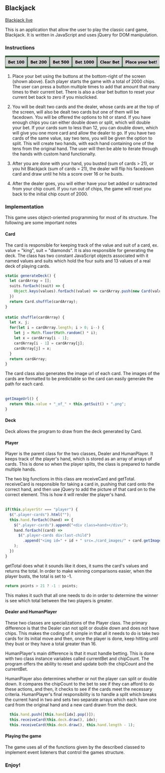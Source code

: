 ## Blackjack
[Blackjack live][heroku]

[heroku]: http://www.christopherkoehler.me/Blackjack
This is an application that allow the user to play the classic card game, Blackjack.
It is written in JavaScript and uses jQuery for DOM manipulation.

### Instructions

![image of the bet buttons](./screenshots/bet-buttons.PNG)

1) Place your bet using the buttons at the bottom-right of the screen (shown above). Each player starts the game with a total of 2000 chips. The user can press a button multiple times to add that amount that many times to their current bet. There is also a clear bet button to reset your current bet back to zero if you misclicked.

2) You will be dealt two cards and the dealer, whose cards are at the top of the screen, will also be dealt two cards but one of them will be facedown. You will be offered the options to hit or stand. If you have enough chips you can either double down or split, which will double your bet. If your cards sum to less than 12, you can double down, which will give you one more card and allow the dealer to go. If you have two cards of the same value, say two tens, you will be given the option to split. This will create two hands, with each hand containing one of the tens from the original hand. The user will then be able to iterate through the hands with custom hand functionalty.

3) After you are done with your hand, you busted (sum of cards > 21), or you hit Blackjack (sum of cards = 21), the dealer will flip his facedown card and draw until he hits a score over 16 or he busts.

4) After the dealer goes, you will either have your bet added or subtracted from your chip count. If you run out of chips, the game will reset you back to the initial chip count of 2000.

### Implementation

This game uses object-oriented programming for most of its structure. The following are some important notes

#### Card

The card is responsible for keeping track of the value and suit of a card, ex. value = "king", suit = "diamonds". It is also responsible for generating the deck. The class has two constant JavaScript objects associated with it named values and suits which hold the four suits and 13 values of a real deck of playing cards.

```javascript
static generateDeck() {
  let cardArray = [];
  suits.forEach((suit) => {
    Object.keys(values).forEach((value) => cardArray.push(new Card(value, suit)))
  })
  return Card.shuffle(cardArray);
}

static shuffle(cardArray) {
  let x, j;
  for(let i = cardArray.length; i > 0; i--) {
    let j = Math.floor(Math.random() * i);
    let x = cardArray[i - 1];
    cardArray[i - 1] = cardArray[j];
    cardArray[j] = x;
  }
  return cardArray;
}
```

The card class also generates the image url of each card. The images of the cards are formatted to be predictable so the card can easily generate the path for each card.

```javascript

getImageUrl() {
  return this.value + "_of_" + this.getSuit() + ".png";
}

```

#### Deck

Deck allows the program to draw from the deck generated by Card.


#### Player

Player is the parent class for the two classes, Dealer and HumanPlayer. It keeps track of the player's hand, which is stored as an array of arrays of cards. This is done so when the player splits, the class is prepared to handle multiple hands.

The two big functions in this class are receiveCard and getTotal. receiveCard is responsible for taking a card in, pushing that card onto the correct hand, and then use jQuery to add the picture of that card on to the correct element. This is how it will render the player's hand.

```javascript

if(this.playerStr === "player") {
  $(".player-cards").html("");
  this.hand.forEach((hand) => {
    $(".player-cards").append("<div class=hand></div>");
    hand.forEach((card) =>
      $(".player-cards div:last-child")
        .append("<img id=" + id + " src=./card_images/" + card.getImageUrl() + "></img>")
    );
  })
}
```

getTotal does what it sounds like it does, it sums the card's values and returns the total. In order to make winning comparisons easier, when the player busts, the total is set to -1.

```javascript
return points > 21 ? -1 : points;
```

This makes it such that all one needs to do in order to determine the winner is see which total between the two players is greater.

#### Dealer and HumanPlayer

These two classes are specializations of the Player class. The primary difference is that the Dealer can not split or double down and does not have chips. This makes the coding of it simple in that all it needs to do is take two cards for its initial move and then, once the player is done, keep hitting until they bust or they have a total greater than 16.

HumanPlayer's main difference is that it must handle betting. This is done with two class instance variables called currentBet and chipCount. The program offers the ability to reset and update both the chipCount and the currentBet.

HumanPlayer also determines whether or not the player can split or double down. It compares the chipCount to the bet to see if they can afford to do these actions, and then, it checks to see if the cards meet the necessary criteria. HumanPlayer's final responsibility is to handle a split which breaks the current hand in two and sets two separate arrays which each have one card from the original hand and a new card drawn from the deck.

```javascript
  this.hand.push([this.hand[idx].pop()]);
  this.receiveCard(this.deck.draw(), idx);
  this.receiveCard(this.deck.draw(), this.hand.length - 1);
```

#### Playing the game

The game uses all of the functions given by the described classed to implement event listeners that control the games structure.



### Enjoy!
